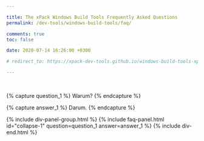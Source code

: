 ```yaml
---

title: The xPack Windows Build Tools Frequently Asked Questions
permalink: /dev-tools/windows-build-tools/faq/

comments: true
toc: false

date: 2020-07-14 16:26:00 +0300

# redirect_to: https://xpack-dev-tools.github.io/windows-build-tools-xpack/docs/faq/

---
```


<br/>

{% capture question_1 %}
Warum?
{% endcapture %}

{% capture answer_1 %}
Darum.
{% endcapture %}

{% include div-panel-group.html %}
{% include faq-panel.html id="collapse-1" question=question_1 answer=answer_1 %}
{% include div-end.html %}
